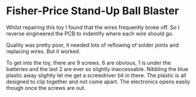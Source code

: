 # Fisher-Price Stand-Up Ball Blaster

Whilst repairing this toy I found that the wires frequently broke off. So I reverse engineered the PCB to indentify where each wire should go.

Quality was pretty poor, it needed lots of reflowing of solder joints and replacing wires. But it worked.


To get into the toy, there are 9 screws. 6 are obvious, 1 is under the batteries and the last 2 are ever so slightly inaccessable. Nibbling the blue plastic away slightly let me get a screwdriver bit in there.
The plastic is all designed to clip together and not come apart. The electronics opens easily though once the screws are out.
